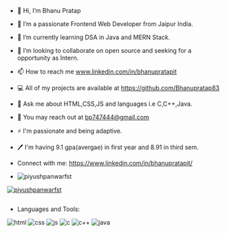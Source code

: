 - 👋 Hi, I’m Bhanu Pratap
- 👀 I’m a passionate Frontend Web Developer from Jaipur India.
- 🌱 I’m currently learning DSA in Java and MERN Stack.
- 💞️ I’m looking to collaborate on open source and seeking for a opportunity as Intern.
- 📫 How to reach me www.linkedin.com/in/bhanupratapit
- 💻 All of my projects are available at https://github.com/Bhanupratap83
- 💬 Ask me about HTML,CSS,JS and languages i.e C,C++,Java.
- 📩 You may reach out at bp747444@gmail.com
- ⚡ I'm passionate and being adaptive.
- 🖊️ I'm having 9.1 gpa(avergae) in first year and 8.91 in third sem.

- Connect with me: https://www.linkedin.com/in/bhanupratapit/

- <p align="left"> <img src="https://komarev.com/ghpvc/?username=piyushpanwarfst&label=Profile%20views&color=0e75b6&style=flat" alt="piyushpanwarfst" /> </p>

<p align="left"> <a href="https://github.com/ryo-ma/github-profile-trophy"><img src="https://github-profile-trophy.vercel.app/?username=piyushpanwarfst" alt="piyushpanwarfst" /></a> </p>

<p align="left"> <a href="https://twitter.com/" target="blank"><img src="https://img.shields.io/twitter/follow/?logo=twitter&style=for-the-badge" alt="" /></a> </p>

  
- Languages and Tools:

  
![html](https://github.com/Bhanupratap83/Bhanupratap83/assets/136685078/800d653b-cdcf-4a03-95e1-729fa8643752)
![css](https://github.com/Bhanupratap83/Bhanupratap83/assets/136685078/31580371-a8fd-4110-8e66-3dc016db7069)
![js](https://github.com/Bhanupratap83/Bhanupratap83/assets/136685078/d3080f08-e8e1-44ad-b43f-362bd1746464)
![c](https://github.com/Bhanupratap83/Bhanupratap83/assets/136685078/f6ed6852-32a0-4a59-ba02-3e41b1a402b4)
![c++](https://github.com/Bhanupratap83/Bhanupratap83/assets/136685078/7563509a-b998-4046-989e-174ce9ee501e)
![java](https://github.com/Bhanupratap83/Bhanupratap83/assets/136685078/4c77c258-6db6-47ec-aaf0-6dbc29091703)






<!---
Bhanupratap83/Bhanupratap83 is a ✨ special ✨ repository because its `README.md` (this file) appears on your GitHub profile.
You can click the Preview link to take a look at your changes.
--->
